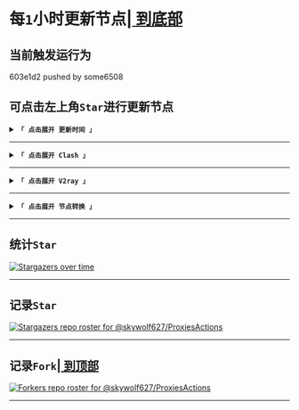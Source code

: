 # <span id="top">每`1`小时更新节点|[	到底部	](#bottom)</span>
## 当前触发运行为
 603e1d2	pushed	by	some6508	
## 可点击左上角`Star`进行更新节点
<details><summary><code><strong>「 点击展开 更新时间 」</strong></code></summary>

****
|最近更新时间|
| :----: |
|2023年03月24日·周5·05点11分33秒.039毫秒|
|下次更新时间|
2023年03月24日·周5·06点11分33秒.042毫秒

</details>

****
<details><summary><code><strong>「 点击展开 Clash 」</strong></code></summary>

****
|	π	|原链接|加速①|加速②|
| :----: | :----: | :----: | :----: |
|	0	|[raw](https://raw.githubusercontent.com/some6508/all/master/cv)|[jsdelivr](https://cdn.jsdelivr.net/gh/some6508/all@master/cv)|[staticdn](https://raw.staticdn.net/some6508/all/master/cv)|
|	1	|[raw](https://raw.githubusercontent.com/some6508/all/master/c)|[jsdelivr](https://cdn.jsdelivr.net/gh/some6508/all@master/c)|[staticdn](https://raw.staticdn.net/some6508/all/master/c)|
|	2	|[raw](https://raw.githubusercontent.com/some6508/all/master/c2)|[jsdelivr](https://cdn.jsdelivr.net/gh/some6508/all@master/c2)|[staticdn](https://raw.staticdn.net/some6508/all/master/c2)|
|	3	|[raw](https://raw.githubusercontent.com/some6508/all/master/c3)|[jsdelivr](https://cdn.jsdelivr.net/gh/some6508/all@master/c3)|[staticdn](https://raw.staticdn.net/some6508/all/master/c3)|
|	4	|[raw](https://raw.githubusercontent.com/some6508/all/master/c4)|[jsdelivr](https://cdn.jsdelivr.net/gh/some6508/all@master/c4)|[staticdn](https://raw.staticdn.net/some6508/all/master/c4)|
|	5	|[raw](https://raw.githubusercontent.com/some6508/all/master/c5)|[jsdelivr](https://cdn.jsdelivr.net/gh/some6508/all@master/c5)|[staticdn](https://raw.staticdn.net/some6508/all/master/c5)|
|	6	|[raw](https://raw.githubusercontent.com/some6508/all/master/c6)|[jsdelivr](https://cdn.jsdelivr.net/gh/some6508/all@master/c6)|[staticdn](https://raw.staticdn.net/some6508/all/master/c6)|
|	7	|[raw](https://raw.githubusercontent.com/some6508/all/master/c7)|[jsdelivr](https://cdn.jsdelivr.net/gh/some6508/all@master/c7)|[staticdn](https://raw.staticdn.net/some6508/all/master/c7)|

****
````
https://raw.githubusercontent.com/some6508/all/master/c
https://raw.githubusercontent.com/some6508/all/master/c2
https://raw.githubusercontent.com/some6508/all/master/c3
https://raw.githubusercontent.com/some6508/all/master/c4
https://raw.githubusercontent.com/some6508/all/master/c5
https://raw.githubusercontent.com/some6508/all/master/c6
https://raw.githubusercontent.com/some6508/all/master/c7
````
</details>

****
<details><summary><code><strong>「 点击展开 V2ray 」</strong></code></summary>

****
|	π	|原链接|加速①|加速②|
| :----: | :----: | :----: | :----: |
|	0	|[raw](https://raw.githubusercontent.com/some6508/all/master/vc)|[jsdelivr](https://cdn.jsdelivr.net/gh/some6508/all@master/vc)|[staticdn](https://raw.staticdn.net/some6508/all/master/vc)|
|	1	|[raw](https://raw.githubusercontent.com/some6508/all/master/v)|[jsdelivr](https://cdn.jsdelivr.net/gh/some6508/all@master/v)|[staticdn](https://raw.staticdn.net/some6508/all/master/v)|
|	2	|[raw](https://raw.githubusercontent.com/some6508/all/master/v2)|[jsdelivr](https://cdn.jsdelivr.net/gh/some6508/all@master/v2)|[staticdn](https://raw.staticdn.net/some6508/all/master/v2)|
|	3	|[raw](https://raw.githubusercontent.com/some6508/all/master/v3)|[jsdelivr](https://cdn.jsdelivr.net/gh/some6508/all@master/v3)|[staticdn](https://raw.staticdn.net/some6508/all/master/v3)|
|	4	|[raw](https://raw.githubusercontent.com/some6508/all/master/v4)|[jsdelivr](https://cdn.jsdelivr.net/gh/some6508/all@master/v4)|[staticdn](https://raw.staticdn.net/some6508/all/master/v4)|
|	5	|[raw](https://raw.githubusercontent.com/some6508/all/master/v5)|[jsdelivr](https://cdn.jsdelivr.net/gh/some6508/all@master/v5)|[staticdn](https://raw.staticdn.net/some6508/all/master/v5)|
|	6	|[raw](https://raw.githubusercontent.com/some6508/all/master/v6)|[jsdelivr](https://cdn.jsdelivr.net/gh/some6508/all@master/v6)|[staticdn](https://raw.staticdn.net/some6508/all/master/v6)|
|	7	|[raw](https://raw.githubusercontent.com/some6508/all/master/v7)|[jsdelivr](https://cdn.jsdelivr.net/gh/some6508/all@master/v7)|[staticdn](https://raw.staticdn.net/some6508/all/master/v7)|
|	8	|[raw](https://raw.githubusercontent.com/some6508/all/master/v8)|[jsdelivr](https://cdn.jsdelivr.net/gh/some6508/all@master/v8)|[staticdn](https://raw.staticdn.net/some6508/all/master/v8)|
|	9	|[raw](https://raw.githubusercontent.com/some6508/all/master/v9)|[jsdelivr](https://cdn.jsdelivr.net/gh/some6508/all@master/v9)|[staticdn](https://raw.staticdn.net/some6508/all/master/v9)|
|	10	|[raw](https://raw.githubusercontent.com/some6508/all/master/v10)|[jsdelivr](https://cdn.jsdelivr.net/gh/some6508/all@master/v10)|[staticdn](https://raw.staticdn.net/some6508/all/master/v10)|
|	11	|[raw](https://raw.githubusercontent.com/some6508/all/master/v11)|[jsdelivr](https://cdn.jsdelivr.net/gh/some6508/all@master/v11)|[staticdn](https://raw.staticdn.net/some6508/all/master/v11)|
|	12	|[raw](https://raw.githubusercontent.com/some6508/all/master/v12)|[jsdelivr](https://cdn.jsdelivr.net/gh/some6508/all@master/v12)|[staticdn](https://raw.staticdn.net/some6508/all/master/v12)|

****
````
https://raw.githubusercontent.com/some6508/all/master/v
https://raw.githubusercontent.com/some6508/all/master/v2
https://raw.githubusercontent.com/some6508/all/master/v3
https://raw.githubusercontent.com/some6508/all/master/v4
https://raw.githubusercontent.com/some6508/all/master/v5
https://raw.githubusercontent.com/some6508/all/master/v6
https://raw.githubusercontent.com/some6508/all/master/v7
https://raw.githubusercontent.com/some6508/all/master/v8
https://raw.githubusercontent.com/some6508/all/master/v9
https://raw.githubusercontent.com/some6508/all/master/v10
https://raw.githubusercontent.com/some6508/all/master/v11
https://raw.githubusercontent.com/some6508/all/master/v12
````
</details>

****
<details><summary><code><strong>「 点击展开 节点转换 」</strong></code></summary>

****
|订阅转换|
| :----: |
|https://sub.v1.mk/|
|http://sub.443.mba/|
|https://bianyuan.xyz/|
|https://acl4ssr-sub.github.io/|
|https://ssc.sihai.gq/|
|https://subs.cycxtit.ga/|
|http://subconver111.coolpage.biz/|

****
````
https://sub.v1.mk/
http://sub.443.mba/
https://bianyuan.xyz/
https://acl4ssr-sub.github.io/
https://ssc.sihai.gq/
https://subs.cycxtit.ga/
http://subconver111.coolpage.biz/

````
</details>

****

## 统计`Star`
[![Stargazers over time](https://starchart.cc/some6508/all.svg)](https://starchart.cc/some6508/all)

****

## 记录`Star`
[![Stargazers repo roster for @skywolf627/ProxiesActions](https://reporoster.com/stars/some6508/all)](https://github.com/some6508/all/stargazers)

****

## <span id="bottom">记录`Fork`|[	到顶部	](#top)</span>
[![Forkers repo roster for @skywolf627/ProxiesActions](https://reporoster.com/forks/some6508/all)](https://github.com/some6508/all/network/members)

****
